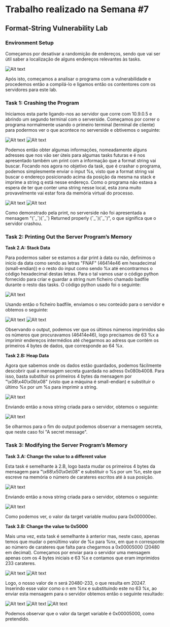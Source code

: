 # Trabalho realizado na Semana #7
## Format-String Vulnerability Lab
### Environment Setup
Começamos por desativar a randomição de endereços, sendo que vai ser útil saber a localização de alguns endereços relevantes às tasks.

![Alt text](/images/i1.png)

Após isto, começamos a analisar o programa com a vulnerabilidade e procedemos então a compilá-lo e ligamos então os contentores com os servidores para este lab.
### Task 1: Crashing the Program
Iniciamos esta parte ligando-nos ao servidor que corre com 10.9.0.5 e abrindo um segundo terminal com o serverside. Começamos por correr o programa normalmente usando o primeiro terminal (terminal de cliente) para podermos ver o que acontece no serverside e obtivemos o seguinte:

![Alt text](/images/i2.png)
![Alt text](/images/i3.png)

Podemos então obter algumas informações, nomeadamente alguns adresses que nos vão ser úteis para algumas tasks futuras e é nos apresentado também um print com a informação que a format string vai buscar.
Focando nos agora no objetivo da task, que é crashar o programa, podemos simplesmente enviar o input %s, visto que a format string vai buscar o endereço posicionado acima da posição da mesma na stack e imprime a string q está nesse endereço. Como o programa não estava a espera de ter que conter uma string nesse local, esta zona muito provavelmente vai estar fora da memória virtual do processo.

![Alt text](/images/i4.png)
![Alt text](/images/i5.png)

Como demonstrado pela print, no serverside não foi apresentada a mensagem "(ˆ_ˆ)(ˆ_ˆ) Returned properly (ˆ_ˆ)(ˆ_ˆ)", o que significa que o servidor crashou.
###  Task 2: Printing Out the Server Program’s Memory
**Task 2.A: Stack Data**

Para podermos saber se estamos a dar print à data ou não, definimos o inicio da data como sendo as letras "FNAF" (46414e46 em hexadecimal (small-endian)) e o resto do input como sendo %x até encontrarmos o código hexadecimal destas letras. Para o tal vamos usar o código python fornecido para criar e guardar a string num ficheiro chamado badfile durante o resto das tasks. O código python usado foi o seguinte:

![Alt text](/images/i7.png)

Usando então o ficheiro badfile, enviamos o seu conteúdo para o servidor e obtemos o seguinte:

![Alt text](/images/i6.png)
![Alt text](/images/i8.png)

Observando o output, podemos ver que os últimos números imprimidos são os números que procuravamos (46414e46), logo precisamos de 63 %x a imprimir endereços intermédios até chegarmos ao adress que contém os primeiros 4 bytes de dados, que corresponde ao 64 %x.

**Task 2.B: Heap Data**

Agora que sabemos onde os dados estão guardados, podemos fácilmente descobrir qual a mensagem secreta guardada no adress 0x080b4008. Para isso, basta substituir os primeiros 4 bytes da mensagem por "\x08\x40\x0b\x08" (visto que a máquina é small-endian) e substituir o último %x por um %s para imprimir a string.

![Alt text](/images/i9.png)

Enviando então a nova string criada para o servidor, obtemos o seguinte:

![Alt text](/images/i10.png)

Se olharmos para o fim do output podemos observar a mensagem secreta, que neste caso foi "A secret message".
### Task 3: Modifying the Server Program’s Memory

**Task 3.A: Change the value to a different value**

Esta task é semelhante à 2.B, logo basta mudar os primeiros 4 bytes da mensagem para "\x68\x50\x0e\08" e substituir o %s por um %n, este que escreve na memória o número de carateres escritos até à sua posição.

![Alt text](/images/i11.png)

Enviando então a nova string criada para o servidor, obtemos o seguinte:

![Alt text](/images/i12.png)

Como podemos ver, o valor da target variable mudou para 0x000000ec.

**Task 3.B: Change the value to 0x5000**

Mais uma vez, esta task é semelhante à anterior mas, neste caso, apenas temos que mudar o penúltimo valor de %x para %nx, em que n corresponte ao número de carateres que falta para chegarmos a 0x00005000 (20480 em decimal). Começamos por enviar para o servidor uma mensagem apenas com os 4 bytes iniciais e 63 %x e contamos que eram imprimidos 233 carateres.

![Alt text](/images/i13.png)
![Alt text](/images/i14.png)

Logo, o nosso valor de n será 20480-233, o que resulta em 20247. Inserindo esse valor como o n em %nx e substituindo este no 63 %x, ao enviar esta mensagem para o servidor obtemos então o seguinte resultado:

![Alt text](/images/i15.png)
![Alt text](/images/i16.png)
![Alt text](/images/i17.png)

Podemos observar que o valor da target variable é 0x00005000, como pretendido.
